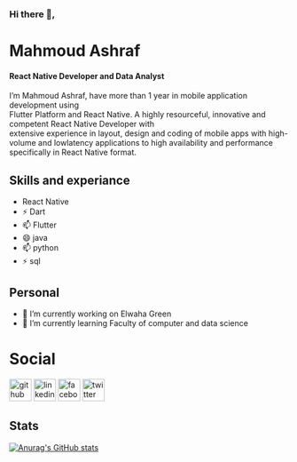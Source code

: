 
### Hi there 👋,

# Mahmoud Ashraf

#### React Native Developer and Data Analyst
I’m Mahmoud Ashraf, have more than 1 year in mobile application development using  
Flutter Platform and React Native. A highly resourceful, innovative and competent React Native Developer with  
extensive experience in layout, design and coding of mobile apps with high-volume and lowlatency applications to high availability and performance specifically in React Native format.

## Skills and experiance

* React Native
* ⚡ Dart
* 📫 Flutter
* 😄 java
* 📫 python
* ⚡ sql

## Personal
- 🔭 I’m currently working on Elwaha Green 
- 🌱 I’m currently learning Faculty of computer and data science 


# Social

[<img src='https://cdn.jsdelivr.net/npm/simple-icons@3.0.1/icons/github.svg' alt='github' height='40'>](https://github.com/https://github.com/MahmoudAshraf12)  [<img src='https://cdn.jsdelivr.net/npm/simple-icons@3.0.1/icons/linkedin.svg' alt='linkedin' height='40'>](https://www.linkedin.com/in/https://www.linkedin.com/in/mahmoud-ashraf-a51a74239/)  [<img src='https://cdn.jsdelivr.net/npm/simple-icons@3.0.1/icons/facebook.svg' alt='facebook' height='40'>](https://www.facebook.com/https://www.facebook.com/profile.php?id=100009080765802)  [<img src='https://cdn.jsdelivr.net/npm/simple-icons@3.0.1/icons/twitter.svg' alt='twitter' height='40'>](https://twitter.com/https://twitter.com/Hooda_ashraf2?t=uI7uNYrZ3rj76zT6qbyY3g&s=09)  

## Stats
[![Anurag's GitHub stats](https://github-readme-stats.vercel.app/api?username=MahmoudAshraf12)](https://github.com/anuraghazra/github-readme-stats)

